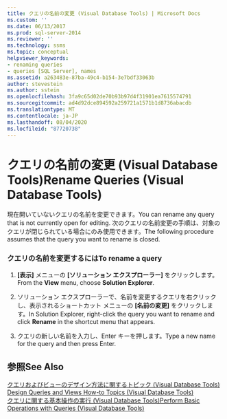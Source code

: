 ```yaml
---
title: クエリの名前の変更 (Visual Database Tools) | Microsoft Docs
ms.custom: ''
ms.date: 06/13/2017
ms.prod: sql-server-2014
ms.reviewer: ''
ms.technology: ssms
ms.topic: conceptual
helpviewer_keywords:
- renaming queries
- queries [SQL Server], names
ms.assetid: a263483e-87ba-49c4-b154-3e7bdf33063b
author: stevestein
ms.author: sstein
ms.openlocfilehash: 3fa9c65d02de70b93b97d4f31901ea7615574791
ms.sourcegitcommit: ad4d92dce894592a259721a1571b1d8736abacdb
ms.translationtype: MT
ms.contentlocale: ja-JP
ms.lasthandoff: 08/04/2020
ms.locfileid: "87720738"
---
```

# <a name="rename-queries-visual-database-tools"></a><span data-ttu-id="d1e74-102">クエリの名前の変更 (Visual Database Tools)</span><span class="sxs-lookup"><span data-stu-id="d1e74-102">Rename Queries (Visual Database Tools)</span></span>
  <span data-ttu-id="d1e74-103">現在開いていないクエリの名前を変更できます。</span><span class="sxs-lookup"><span data-stu-id="d1e74-103">You can rename any query that is not currently open for editing.</span></span> <span data-ttu-id="d1e74-104">次のクエリの名前変更の手順は、対象のクエリが閉じられている場合にのみ使用できます。</span><span class="sxs-lookup"><span data-stu-id="d1e74-104">The following procedure assumes that the query you want to rename is closed.</span></span>  
  
### <a name="to-rename-a-query"></a><span data-ttu-id="d1e74-105">クエリの名前を変更するには</span><span class="sxs-lookup"><span data-stu-id="d1e74-105">To rename a query</span></span>  
  
1.  <span data-ttu-id="d1e74-106">**[表示]** メニューの **[ソリューション エクスプローラー]** をクリックします。</span><span class="sxs-lookup"><span data-stu-id="d1e74-106">From the **View** menu, choose **Solution Explorer**.</span></span>  
  
2.  <span data-ttu-id="d1e74-107">ソリューション エクスプローラーで、名前を変更するクエリを右クリックし、表示されるショートカット メニューの **[名前の変更]** をクリックします。</span><span class="sxs-lookup"><span data-stu-id="d1e74-107">In Solution Explorer, right-click the query you want to rename and click **Rename** in the shortcut menu that appears.</span></span>  
  
3.  <span data-ttu-id="d1e74-108">クエリの新しい名前を入力し、Enter キーを押します。</span><span class="sxs-lookup"><span data-stu-id="d1e74-108">Type a new name for the query and then press Enter.</span></span>  
  
## <a name="see-also"></a><span data-ttu-id="d1e74-109">参照</span><span class="sxs-lookup"><span data-stu-id="d1e74-109">See Also</span></span>  
 <span data-ttu-id="d1e74-110">[クエリおよびビューのデザイン方法に関するトピック &#40;Visual Database Tools&#41;](visual-database-tools.md) </span><span class="sxs-lookup"><span data-stu-id="d1e74-110">[Design Queries and Views How-to Topics &#40;Visual Database Tools&#41;](visual-database-tools.md) </span></span>  
 [<span data-ttu-id="d1e74-111">クエリに関する基本操作の実行 (Visual Database Tools)</span><span class="sxs-lookup"><span data-stu-id="d1e74-111">Perform Basic Operations with Queries &#40;Visual Database Tools&#41;</span></span>](perform-basic-operations-with-queries-visual-database-tools.md)  
  
  
